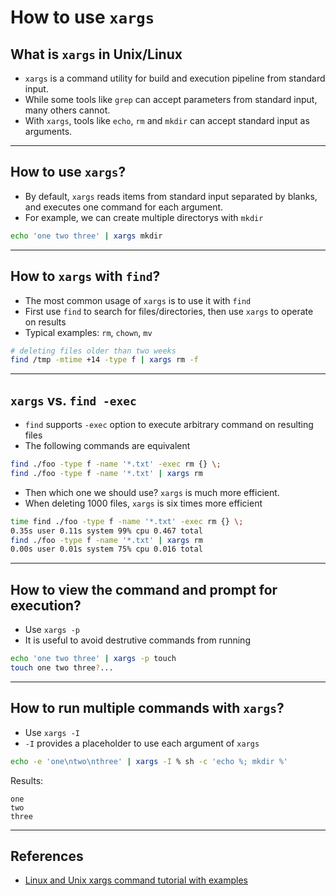 
# How to use `xargs`

## What is `xargs` in Unix/Linux

  * `xargs` is a command utility for build and execution pipeline from standard input.
  * While some tools like `grep` can accept parameters from standard input, many others cannot.
  * With `xargs`, tools like `echo`, `rm` and `mkdir` can accept standard input as arguments.

---

## How to use `xargs`?

  * By default, `xargs` reads items from standard input separated by blanks, and executes one command for each argument.
  * For example, we can create multiple directorys with `mkdir` 

```bash
echo 'one two three' | xargs mkdir
```

---

## How to `xargs` with `find`?

  * The most common usage of `xargs` is to use it with `find`
  * First use `find` to search for files/directories, then use `xargs` to operate on results
  * Typical examples: `rm`, `chown`, `mv`

```bash
# deleting files older than two weeks
find /tmp -mtime +14 -type f | xargs rm -f
```

---

## `xargs` vs. `find -exec`

  * `find` supports `-exec` option to execute arbitrary command on resulting files
  * The following commands are equivalent

```bash
find ./foo -type f -name '*.txt' -exec rm {} \;
find ./foo -type f -name '*.txt' | xargs rm 
```

  * Then which one we should use? `xargs` is much more efficient.
  * When deleting 1000 files, `xargs` is six times more efficient

```bash
time find ./foo -type f -name '*.txt' -exec rm {} \;
0.35s user 0.11s system 99% cpu 0.467 total
find ./foo -type f -name '*.txt' | xargs rm 
0.00s user 0.01s system 75% cpu 0.016 total
```

---

## How to view the command and prompt for execution?

  * Use `xargs -p`
  * It is useful to avoid destrutive commands from running

```bash
echo 'one two three' | xargs -p touch
touch one two three?...
```

---

## How to run multiple commands with `xargs`?

  * Use `xargs -I`
  * `-I` provides a placeholder to use each argument of `xargs`

```bash
echo -e 'one\ntwo\nthree' | xargs -I % sh -c 'echo %; mkdir %'
```

Results:
```
one
two
three
```

---

## References

  * [Linux and Unix xargs command tutorial with examples](https://shapeshed.com/unix-xargs/)

